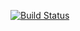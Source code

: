 [![Build Status](https://travis-ci.org/zhangucan/body-builder.svg?branch=master)](https://travis-ci.org/zhangucan/body-builder)